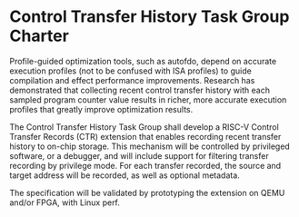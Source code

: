 # Control Transfer History Task Group Charter

Profile-guided optimization tools, such as autofdo, depend on accurate execution profiles (not to be confused with ISA profiles) to guide compilation and effect performance improvements.  Research has demonstrated that collecting recent control transfer history with each sampled program counter value results in richer, more accurate execution profiles that greatly improve optimization results.

The Control Transfer History Task Group shall develop a RISC-V Control Transfer Records (CTR) extension that enables recording recent transfer history to on-chip storage.  This mechanism will be controlled by privileged software, or a debugger, and will include support for filtering transfer recording by privilege mode.  For each transfer recorded, the source and target address will be recorded, as well as optional metadata.

The specification will be validated by prototyping the extension on QEMU and/or FPGA, with Linux perf.
